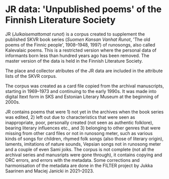 # JR data: 'Unpublished poems' of the Finnish Literature Society
JR (_Julkaisemattomat runot_) is a corpus created to supplement the published SKVR book series (_Suomen Kansan Vanhat Runot_, 'The old poems of the Finnic people', 1908–1948, 1997) of runosongs, also called Kalevalaic poems. This is a restricted version where the personal data of informants born less than hundred years ago has been removed. The master version of the data is held in the Finnish Literature Society. 

The place and collector atributes of the JR data are included in the attribute lists of the SKVR corpus.

The corpus was created as a card file copied from the archival manuscripts, starting in 1969–1973 and continuing to the early 1990s. It was made into digital ltext form in SKS and Estonian Literary Museum at the beginning of 2000s.

JR contains poems that were 1) not yet in the archives when the book series was edited, 2) left out due to characteristics that were seen as inappropriate, poor, personally created (not seen as authentic folklore), bearing literary influences etc., and 3) belonging to other genres that were missing from other card files or not in runosong meter, such as various kinds of songs for children, rhymed folk songs (also those of literary origin), laments, imitations of nature sounds, Vepsian songs not in runosong meter and a couple of even Sami joiks.
The corpus is not complete (not all the archival series and manusripts were gone through), it contains copying and ORC errors, and errors with the metadata. Some corrections and harmonisation of the metadata are done in the FILTER project by Jukka Saarinen and Maciej Janicki in 2021–2023.
